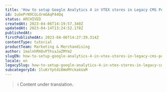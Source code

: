 ```yaml
---
title: 'How to setup Google Analytics 4 in VTEX stores in Legacy CMS Portal'
id: 1uGePrN9CGLdrmGAqP44Qq
status: ARCHIVED
createdAt: 2023-04-06T14:19:57.340Z
updatedAt: 2023-04-14T13:24:52.178Z
publishedAt: 
firstPublishedAt: 2023-04-06T14:27:39.314Z
contentType: tutorial
productTeam: Marketing & Merchandising
author: 1malnhMX0vPThsaJaZMYm2
slugEN: how-to-setup-google-analytics-4-in-vtex-stores-in-legacy-cms-portal
locale: en
legacySlug: how-to-setup-google-analytics-4-in-vtex-stores-in-legacy-cms-portal
subcategoryId: 1luKrYptdi8WoMYckakUaM
---
```


>ℹ️ Content under translation.
